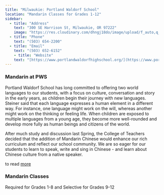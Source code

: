 ```yaml
---
title: "Milwaukie: Portland Waldorf School"
location: "Mandarin Classes for Grades 1-12"
sidebar:
  - title: "Address"
    text: "300 SE Harrison St, Milwaukie, OR 97222"
    image: "https://res.cloudinary.com/dhngj18do/image/upload/f_auto,q_auto/v1/images/activities/2023-PortlandWaldorfSchool-Logos-RoseTop-FullColor"
  - title: "Phone"
    text: "(503) 654-2200"
  - title: "Email"
    text: "(503) 652-6152"
    - title: "Website"
    text: "[https://www.portlandwaldorfhighschool.org/](https://www.portlandwaldorfhighschool.org/)"
---
```


### Mandarin at PWS

Portland Waldorf School has long committed to offering two world languages to our students, with a focus on culture, conversation and story in the early years, as children begin their journey with new languages. Steiner said that each language expresses a human element in a different way. For instance, one language might work on the will, whereas another might work on the thinking or feeling life. When children are exposed to multiple languages from a young age, they become more well-rounded and develop more fully as human beings and citizens of the world.

After much study and discussion last Spring, the College of Teachers decided that the addition of Mandarin Chinese would enhance our rich curriculum and reflect our school community. We are so eager for our students to learn to speak, write and sing in Chinese - and learn about Chinese culture from a native speaker.

to read [more](https://www.portlandwaldorf.org/blog/new-at-pws)

### Mandarin Classes

Required for Grades 1-8 and Selective for Grades 9-12
